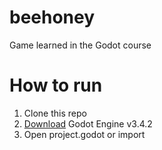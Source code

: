 # beehoney
Game learned in the Godot course

# How to run
1. Clone this repo
2. [Download](https://godotengine.org/download) Godot Engine v3.4.2
3. Open project.godot or import

